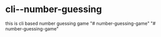 # cli--number-guessing
this is cli based number guessing game
"# number-guessing-game" 
"# number-guessing-game" 
